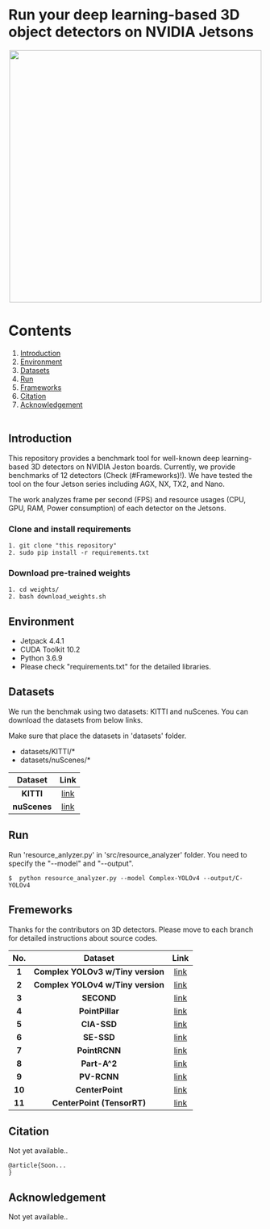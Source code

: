 # Run your deep learning-based 3D object detectors on NVIDIA Jetsons

<div align="center">

<p align="center">
<img width="500" src="https://github.com/LoyalLumber/Benchmark_3DOD/blob/a963d08bb802177554c17b67d8bea5a27b0d5898/samples/sample.pngg"><br>
</p>

</div>

# Contents
    
1. [Introduction](#Introduction)
2. [Environment](#Environment)
3. [Datasets](#Datasets)
4. [Run](#Run)
5. [Frameworks](#Frameworks)
6. [Citation](#Citation)
7. [Acknowledgement](#Acknowledgement)
<br><br>

## Introduction

This repository provides a benchmark tool for well-known deep learning-based 3D detectors on NVIDIA Jeston boards. 
Currently, we provide benchmarks of 12 detectors (Check (#Frameworks)!).
We have tested the tool on the four Jetson series including AGX, NX, TX2, and Nano. 

The work analyzes frame per second (FPS) and resource usages (CPU, GPU, RAM, Power consumption) of each detector on the Jetsons. 

### Clone and install requirements
    1. git clone "this repository" 
    2. sudo pip install -r requirements.txt

### Download pre-trained weights 
    1. cd weights/
    2. bash download_weights.sh

## Environment

- Jetpack 4.4.1
- CUDA Toolkit 10.2
- Python 3.6.9
- Please check "requirements.txt" for the detailed libraries. 


## Datasets

We run the benchmak using two datasets: KITTI and nuScenes. 
You can download the datasets from below links. 

Make sure that place the datasets in 'datasets' folder.
- datasets/KITTI/*
- datasets/nuScenes/*

| Dataset | Link |
| :---:        |     :---:  |     
| **KITTI**   | [link](http://www.cvlibs.net/datasets/kitti/eval_object.php?obj_benchmark=3d) |
| **nuScenes**   | [link](https://www.nuscenes.org/nuscenes?externalData=all&mapData=all&modalities=Any) |

## Run

Run 'resource_anlyzer.py' in 'src/resource_analyzer' folder.
You need to specify the "--model" and "--output". 

    $  python resource_analyzer.py --model Complex-YOLOv4 --output/C-YOLOv4  


## Fremeworks

Thanks for the contributors on 3D detectors. 
Please move to each branch for detailed instructions about source codes. 

| No.    | Dataset | Link |
| :---:        | :---:        |     :---:  |     
|   **1**   | **Complex YOLOv3 w/Tiny version**   | [link](https://github.com/ghimiredhikura/Complex-YOLOv3) |
|   **2**   | **Complex YOLOv4 w/Tiny version**   | [link](https://github.com/maudzung/Complex-YOLOv4-Pytorch) |
|   **3**   | **SECOND**   | [link](https://github.com/open-mmlab/OpenPCDet) |
|   **4**   | **PointPillar**   | [link](https://github.com/open-mmlab/OpenPCDet) |
|   **5**   | **CIA-SSD**   | [link](https://github.com/Vegeta2020/CIA-SSD) |
|   **6**   | **SE-SSD**   | [link](https://github.com/Vegeta2020/SE-SSD) |
|   **7**   | **PointRCNN**   | [link](https://github.com/open-mmlab/OpenPCDet) |
|   **8**   | **Part-A^2**   | [link](https://github.com/open-mmlab/OpenPCDet) |
|   **9**   | **PV-RCNN**   | [link](https://github.com/open-mmlab/OpenPCDet) |
|   **10**   | **CenterPoint**   | [link](https://github.com/tianweiy/CenterPoint) |
|   **11**   | **CenterPoint (TensorRT)**   | [link](https://github.com/CarkusL/CenterPoint) |


## Citation

Not yet available..

```
@article{Soon...
}
```

## Acknowledgement

Not yet available..
